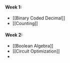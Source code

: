 #### Week 1:
- [[Binary Coded Decimal]]
- [[Counting]]

#### Week 2:
- [[Boolean Algebra]]
- [[Circuit Optimization]]
- 